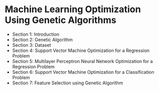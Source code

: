 # Machine Learning Optimization Using Genetic Algorithms

- Section 1: Introduction
- Section 2: Genetic Algorithm
- Section 3: Dataset
- Section 4: Support Vector Machine Optimization for a Regression Problem
- Section 5: Multilayer Perceptron Neural Network Optimization for a Regression Problem
- Section 6: Support Vector Machine Optimization for a Classification Problem
- Section 7: Feature Selection using Genetic Algorithm
